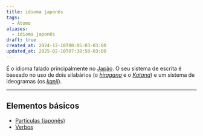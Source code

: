 ```yaml
---
title: idioma japonês
tags:
  - Átomo
aliases:
  - idioma japonês
draft: true
created_at: 2024-12-10T00:05:03-03:00
updated_at: 2025-02-10T07:38:50-03:00
---
```


É o idioma falado principalmente no [Japão](Japão.md). O seu sistema de escrita é baseado no uso de dois silabários (o *[hiragana](hiragana.md)* e o *[Katana](../../../07/09/entrada/Toram_Katana.md)*) e um sistema de ideogramas (os *[kanji](kanji.md)*).

---

## Elementos básicos

- [Partículas (japonês)](../../09/atomo/Particulas_japones.md)
- [Verbos](Verbos_japones.md)